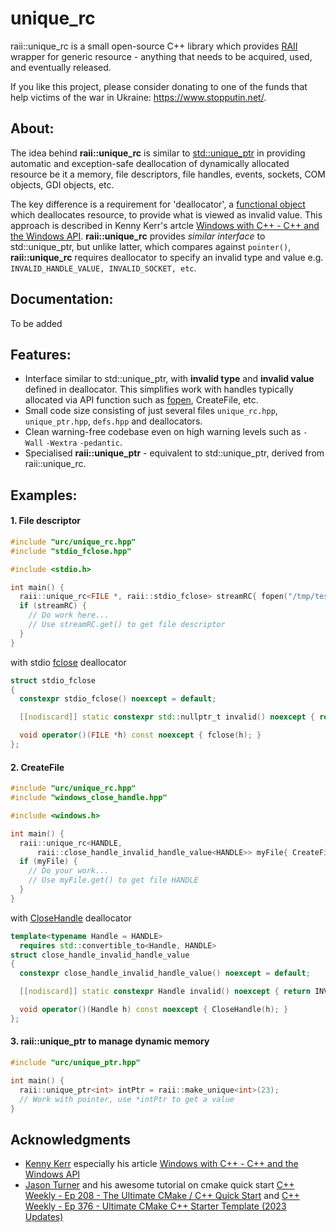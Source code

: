 # unique_rc


raii::unique_rc is a small open-source C++ library which provides [RAII](https://https://en.cppreference.com/w/cpp/language/raii) wrapper for generic resource - anything that needs to be acquired, used, and eventually released.

If you like this project, please consider donating to one of the funds
that help victims of the war in Ukraine: <https://www.stopputin.net/>.

## About:


The idea behind **raii::unique_rc** is similar to [std::unique_ptr](https://en.cppreference.com/w/cpp/memory/unique_ptr) in providing automatic and exception-safe deallocation of dynamically allocated resource be it a memory, file descriptors, file handles, events, sockets, COM objects, GDI objects, etc.

The key difference is a requirement for 'deallocator', a [functional object](https://en.cppreference.com/w/cpp/named_req/FunctionObject) which deallocates resource, to provide what is viewed as invalid value. This approach is described in Kenny Kerr's artcle [Windows with C++ - C++ and the Windows API](https://learn.microsoft.com/en-us/archive/msdn-magazine/2011/july/msdn-magazine-windows-with-c-c-and-the-windows-api). **raii::unique_rc** provides *similar interface* to std::unique_ptr, but unlike latter, which compares against `pointer()`, **raii::unique_rc** requires deallocator to specify an invalid type and value e.g. `INVALID_HANDLE_VALUE, INVALID_SOCKET, etc`. 

## Documentation:


To be added

## Features:

- Interface similar to std::unique_ptr, with **invalid type** and **invalid value** defined in deallocator. This simplifies work with handles typically allocated via API function such as [fopen](https://en.cppreference.com/w/cpp/io/c/fopen), CreateFile, etc.
- Small code size consisting of just several files `unique_rc.hpp`, `unique_ptr.hpp`, `defs.hpp` and deallocators.
- Clean warning-free codebase even on high warning levels such as `-Wall` `-Wextra` `-pedantic`.
- Specialised **raii::unique_ptr** - equivalent to std::unique_ptr, derived from raii::unique_rc.

## Examples:

#### 1. File descriptor

``` c++
#include "urc/unique_rc.hpp"
#include "stdio_fclose.hpp"

#include <stdio.h>

int main() {
  raii::unique_rc<FILE *, raii::stdio_fclose> streamRC{ fopen("/tmp/test.txt", "r+") };
  if (streamRC) {
    // Do work here...
    // Use streamRC.get() to get file descriptor
  }
}
```

  with stdio [fclose](https://en.cppreference.com/w/c/io/fclose) deallocator
``` c++
struct stdio_fclose
{
  constexpr stdio_fclose() noexcept = default;

  [[nodiscard]] static constexpr std::nullptr_t invalid() noexcept { return nullptr; }

  void operator()(FILE *h) const noexcept { fclose(h); }
};
```

#### 2. CreateFile

``` c++
#include "urc/unique_rc.hpp"
#include "windows_close_handle.hpp"

#include <windows.h>

int main() {
  raii::unique_rc<HANDLE, 
      raii::close_handle_invalid_handle_value<HANDLE>> myFile{ CreateFile(/* params */) };
  if (myFile) {
    // Do your work...
    // Use myFile.get() to get file HANDLE
  }
}
```

  with [CloseHandle](https://learn.microsoft.com/en-us/windows/win32/api/handleapi/nf-handleapi-closehandle) deallocator
``` c++
template<typename Handle = HANDLE>
  requires std::convertible_to<Handle, HANDLE>
struct close_handle_invalid_handle_value
{
  constexpr close_handle_invalid_handle_value() noexcept = default;

  [[nodiscard]] static constexpr Handle invalid() noexcept { return INVALID_HANDLE_VALUE; }

  void operator()(Handle h) const noexcept { CloseHandle(h); }
};
```

#### 3. raii::unique_ptr to manage dynamic memory
``` c++
#include "urc/unique_ptr.hpp"

int main() {
  raii::unique_ptr<int> intPtr = raii::make_unique<int>(23);
  // Work with pointer, use *intPtr to get a value
}
```

## Acknowledgments
- [Kenny Kerr](https://github.com/kennykerr) especially his article [Windows with C++ - C++ and the Windows API](https://learn.microsoft.com/en-us/archive/msdn-magazine/2011/july/msdn-magazine-windows-with-c-c-and-the-windows-api)
- [Jason Turner](https://github.com/lefticus) and his awesome tutorial on cmake quick start [C++ Weekly - Ep 208 - The Ultimate CMake / C++ Quick Start](https://youtu.be/YbgH7yat-Jo?si=YK9MUqr6yeluE5c4) and [C++ Weekly - Ep 376 - Ultimate CMake C++ Starter Template (2023 Updates)](https://youtu.be/ucl0cw9X3e8?si=Ma6CT5jBd5qlL3Ft)

